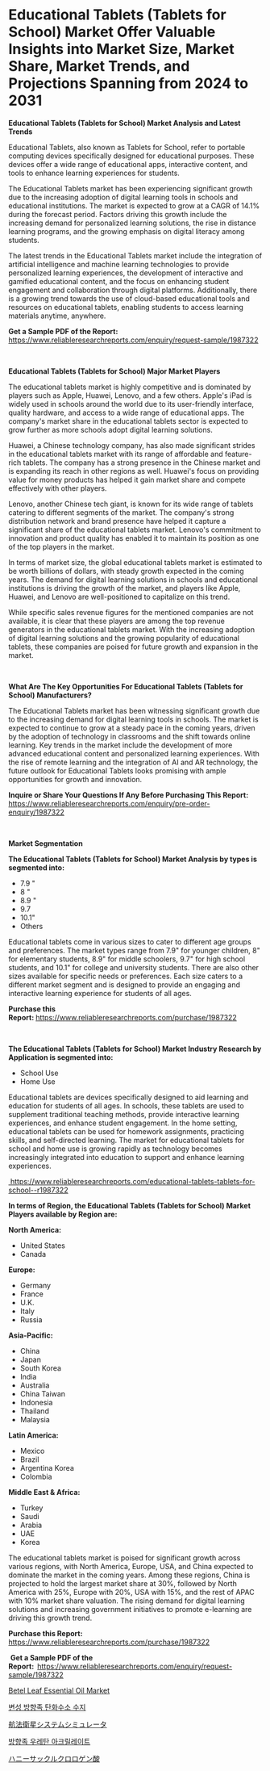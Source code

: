 <p><h1>Educational Tablets (Tablets for School) Market Offer Valuable Insights into Market Size, Market Share, Market Trends, and Projections Spanning from 2024 to 2031</h1></p><p><strong>Educational Tablets (Tablets for School) Market Analysis and Latest Trends</strong></p>
<p><p>Educational Tablets, also known as Tablets for School, refer to portable computing devices specifically designed for educational purposes. These devices offer a wide range of educational apps, interactive content, and tools to enhance learning experiences for students. </p><p>The Educational Tablets market has been experiencing significant growth due to the increasing adoption of digital learning tools in schools and educational institutions. The market is expected to grow at a CAGR of 14.1% during the forecast period. Factors driving this growth include the increasing demand for personalized learning solutions, the rise in distance learning programs, and the growing emphasis on digital literacy among students.</p><p>The latest trends in the Educational Tablets market include the integration of artificial intelligence and machine learning technologies to provide personalized learning experiences, the development of interactive and gamified educational content, and the focus on enhancing student engagement and collaboration through digital platforms. Additionally, there is a growing trend towards the use of cloud-based educational tools and resources on educational tablets, enabling students to access learning materials anytime, anywhere.</p></p>
<p><strong>Get a Sample PDF of the Report:&nbsp;</strong> <a href="https://www.reliableresearchreports.com/enquiry/request-sample/1987322">https://www.reliableresearchreports.com/enquiry/request-sample/1987322</a></p>
<p>&nbsp;</p>
<p><strong>Educational Tablets (Tablets for School) Major Market Players</strong></p>
<p><p>The educational tablets market is highly competitive and is dominated by players such as Apple, Huawei, Lenovo, and a few others. Apple's iPad is widely used in schools around the world due to its user-friendly interface, quality hardware, and access to a wide range of educational apps. The company's market share in the educational tablets sector is expected to grow further as more schools adopt digital learning solutions.</p><p>Huawei, a Chinese technology company, has also made significant strides in the educational tablets market with its range of affordable and feature-rich tablets. The company has a strong presence in the Chinese market and is expanding its reach in other regions as well. Huawei's focus on providing value for money products has helped it gain market share and compete effectively with other players.</p><p>Lenovo, another Chinese tech giant, is known for its wide range of tablets catering to different segments of the market. The company's strong distribution network and brand presence have helped it capture a significant share of the educational tablets market. Lenovo's commitment to innovation and product quality has enabled it to maintain its position as one of the top players in the market.</p><p>In terms of market size, the global educational tablets market is estimated to be worth billions of dollars, with steady growth expected in the coming years. The demand for digital learning solutions in schools and educational institutions is driving the growth of the market, and players like Apple, Huawei, and Lenovo are well-positioned to capitalize on this trend.</p><p>While specific sales revenue figures for the mentioned companies are not available, it is clear that these players are among the top revenue generators in the educational tablets market. With the increasing adoption of digital learning solutions and the growing popularity of educational tablets, these companies are poised for future growth and expansion in the market.</p></p>
<p>&nbsp;</p>
<p><strong>What Are The Key Opportunities For Educational Tablets (Tablets for School) Manufacturers?</strong></p>
<p><p>The Educational Tablets market has been witnessing significant growth due to the increasing demand for digital learning tools in schools. The market is expected to continue to grow at a steady pace in the coming years, driven by the adoption of technology in classrooms and the shift towards online learning. Key trends in the market include the development of more advanced educational content and personalized learning experiences. With the rise of remote learning and the integration of AI and AR technology, the future outlook for Educational Tablets looks promising with ample opportunities for growth and innovation.</p></p>
<p><strong>Inquire or Share Your Questions If Any Before Purchasing This Report:</strong> <a href="https://www.reliableresearchreports.com/enquiry/pre-order-enquiry/1987322">https://www.reliableresearchreports.com/enquiry/pre-order-enquiry/1987322</a></p>
<p>&nbsp;</p>
<p><strong>Market Segmentation</strong></p>
<p><strong>The Educational Tablets (Tablets for School) Market Analysis by types is segmented into:</strong></p>
<p><ul><li>7.9 "</li><li>8 "</li><li>8.9 "</li><li>9.7</li><li>10.1"</li><li>Others</li></ul></p>
<p><p>Educational tablets come in various sizes to cater to different age groups and preferences. The market types range from 7.9" for younger children, 8" for elementary students, 8.9" for middle schoolers, 9.7" for high school students, and 10.1" for college and university students. There are also other sizes available for specific needs or preferences. Each size caters to a different market segment and is designed to provide an engaging and interactive learning experience for students of all ages.</p></p>
<p><strong>Purchase this Report:&nbsp;</strong><a href="https://www.reliableresearchreports.com/purchase/1987322">https://www.reliableresearchreports.com/purchase/1987322</a></p>
<p>&nbsp;</p>
<p><strong>The Educational Tablets (Tablets for School) Market Industry Research by Application is segmented into:</strong></p>
<p><ul><li>School Use</li><li>Home Use</li></ul></p>
<p><p>Educational tablets are devices specifically designed to aid learning and education for students of all ages. In schools, these tablets are used to supplement traditional teaching methods, provide interactive learning experiences, and enhance student engagement. In the home setting, educational tablets can be used for homework assignments, practicing skills, and self-directed learning. The market for educational tablets for school and home use is growing rapidly as technology becomes increasingly integrated into education to support and enhance learning experiences.</p></p>
<p><a href="https://www.reliableresearchreports.com/educational-tablets-tablets-for-school--r1987322">&nbsp;https://www.reliableresearchreports.com/educational-tablets-tablets-for-school--r1987322</a></p>
<p><strong>In terms of Region, the Educational Tablets (Tablets for School) Market Players available by Region are:</strong></p>
<p>
    <p> <strong> North America: </strong>
        <ul>
            <li>United States</li>
            <li>Canada</li>
        </ul>
        </p> 
    <p> <strong> Europe: </strong>
        <ul>
            <li>Germany</li>
            <li>France</li>
            <li>U.K.</li>
            <li>Italy</li>
            <li>Russia</li>
        </ul>
        </p> 
    <p> <strong> Asia-Pacific: </strong>
        <ul>
            <li>China</li>
            <li>Japan</li>
            <li>South Korea</li>
            <li>India</li>
            <li>Australia</li>
            <li>China Taiwan</li>
            <li>Indonesia</li>
            <li>Thailand</li>
            <li>Malaysia</li>
        </ul>
        </p> 
    <p> <strong> Latin America: </strong>
        <ul>
            <li>Mexico</li>
            <li>Brazil</li>
            <li>Argentina Korea</li>
            <li>Colombia</li>
        </ul>
        </p> 
    <p> <strong> Middle East & Africa: </strong>
        <ul>
            <li>Turkey</li>
            <li>Saudi</li>
            <li>Arabia</li>
            <li>UAE</li>
            <li>Korea</li>
        </ul>
    </p>
    </p>
<p><p>The educational tablets market is poised for significant growth across various regions, with North America, Europe, USA, and China expected to dominate the market in the coming years. Among these regions, China is projected to hold the largest market share at 30%, followed by North America with 25%, Europe with 20%, USA with 15%, and the rest of APAC with 10% market share valuation. The rising demand for digital learning solutions and increasing government initiatives to promote e-learning are driving this growth trend.</p></p>
<p><strong>Purchase this Report: </strong><a href="https://www.reliableresearchreports.com/purchase/1987322">https://www.reliableresearchreports.com/purchase/1987322</a></p>
<p>&nbsp;<strong>Get a Sample PDF of the Report:&nbsp;&nbsp;</strong><a href="https://www.reliableresearchreports.com/enquiry/request-sample/1987322">https://www.reliableresearchreports.com/enquiry/request-sample/1987322</a></p>
<p><strong></strong></p>
<p><p><a href="https://github.com/khayangel/Market-Research-Report-List-3/blob/main/betel-leaf-essential-oil-market.md">Betel Leaf Essential Oil Market</a></p><p><a href="https://github.com/sougarounis/Market-Research-Report-List-4/blob/main/9949243154411.md">변성 방향족 탄화수소 수지</a></p><p><a href="https://github.com/LenoraKris2023/Market-Research-Report-List-1/blob/main/2772805145877.md">航法衛星システムシミュレータ</a></p><p><a href="https://github.com/Howaoole34545/Market-Research-Report-List-2/blob/main/4693700154412.md">방향족 우레탄 아크릴레이트</a></p><p><a href="https://github.com/Fatimaklein1/Market-Research-Report-List-1/blob/main/2317028145876.md">ハニーサックルクロロゲン酸</a></p></p>